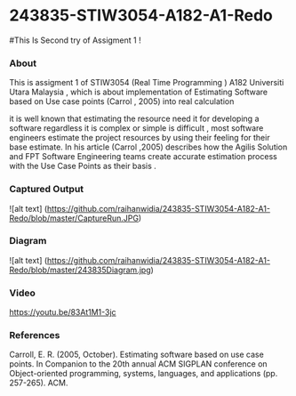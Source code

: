 # 243835-STIW3054-A182-A1-Redo

#This Is Second try of Assigment 1 !

### About 
This is assigment 1 of STIW3054 (Real Time Programming ) A182 Universiti Utara Malaysia , 
which is about implementation of   Estimating Software based on 
Use case points (Carrol , 2005) into real calculation

it is well known that estimating the resource need it for developing a software regardless it is complex or simple is difficult , most software engineers estimate the project resources by using their feeling for their base estimate. In his article (Carrol ,2005) describes how the Agilis Solution and FPT Software Engineering teams create accurate estimation process with the Use Case Points as their basis . 


### Captured Output 

![alt text] (https://github.com/raihanwidia/243835-STIW3054-A182-A1-Redo/blob/master/CaptureRun.JPG)

### Diagram

![alt text] (https://github.com/raihanwidia/243835-STIW3054-A182-A1-Redo/blob/master/243835Diagram.jpg)

### Video

https://youtu.be/83At1M1-3jc

### References

Carroll, E. R. (2005, October). Estimating software based on use case points. In Companion to the 20th annual ACM SIGPLAN conference on Object-oriented programming, systems, languages, and applications (pp. 257-265). ACM.
